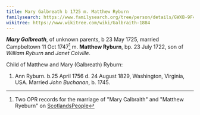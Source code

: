 ```yaml
---
title: Mary Galbreath b 1725 m. Matthew Ryburn
familysearch: https://www.familysearch.org/tree/person/details/GWXB-9F4
wikitree: https://www.wikitree.com/wiki/Galbraith-1884
---
```

***Mary Galbreath***, of unknown parents, b 23 May 1725, married Campbeltown 11 Oct 1747[^marriage] m. **Matthew Ryburn**, bp. 23 July 1722, son of *William Ryburn* and *Janet Colville*.

Child of Matthew and Mary (Galbreath) Ryburn:

1. Ann Ryburn. b.25 April 1756 d. 24 August 1829, Washington, Virginia, USA. Married *John Buchanan*, b. 1745. 


[^birth]: Unverified. Two OPRfor the baptism of "Mary Galbreath" of "William Galbreath" and "Margaret Kilpatrick".  A duplicate record using "Calbraith" is used.  on [ScotlandsPeople](https://www.scotlandspeople.gov.uk/record-results?search_type=people&event=%28B%20OR%20C%20OR%20S%29&record_type%5B0%5D=opr_births&church_type=Old%20Parish%20Registers&dl_cat=church&dl_rec=church-births-baptisms&surname=Galbraith&surname_so=syn&forename_so=starts&sex=F&from_year=1725&to_year=1725&parent_names_so=exact&parent_name_two_so=exact&county=ARGYLL&record=Church%20of%20Scotland%20%28old%20parish%20registers%29%20Roman%20Catholic%20Church%20Other%20churches)

[^marriage]: Two OPR records for the marriage of "Mary Calbraith" and "Matthew Ryeburn" on [ScotlandsPeople](https://www.scotlandspeople.gov.uk/record-results?search_type=people&event=M&record_type%5B0%5D=opr_marriages&church_type=Old%20Parish%20Registers&dl_cat=church&dl_rec=church-banns-marriages&surname=Calbraith&surname_so=syn&forename=Mary&forename_so=starts&spouse_name=Matthew%20&spouse_name_so=syn&from_year=1747&to_year=1747&county=ARGYLL&record=Church%20of%20Scotland%20%28old%20parish%20registers%29%20Roman%20Catholic%20Church%20Other%20churches)
